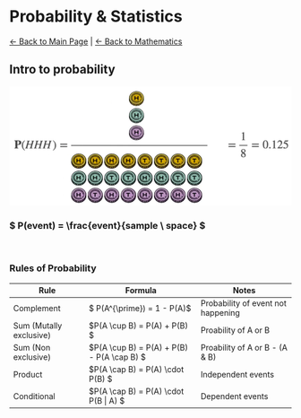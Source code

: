 # Probability & Statistics
[← Back to Main Page](../../../README.md) | [← Back to Mathematics](../README.md)

## Intro to probability

<img src="images/prob_ex.png" width=750 >

### $ P(event) = \frac{event}{sample \ space} $

<br>

### Rules of Probability

|Rule| Formula| Notes|
|----|---------|-----|
|Complement | $ P(A^{\prime}) = 1 - P(A)$ | Probability of event not happening|
| Sum (Mutally exclusive)| $P(A \cup B) = P(A) + P(B) $ | Proability of A or B |
| Sum (Non exclusive)| $P(A \cup B) = P(A) + P(B) - P(A \cap B) $ | Proability of A or B - (A & B) |
| Product | $P(A \cap B) = P(A) \cdot P(B) $ | Independent events |
| Conditional | $P(A \cap B) = P(A) \cdot P(B \| A) $| Dependent events |


<br>

